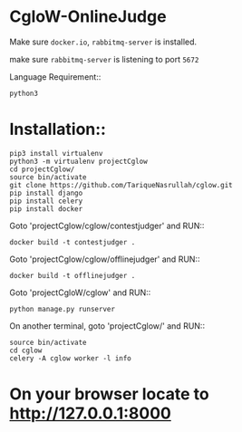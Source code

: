 # CgloW-OnlineJudge

Make sure ``docker.io``, ``rabbitmq-server`` is installed.

make sure ``rabbitmq-server`` is listening to port ``5672``

Language Requirement::

	python3

# Installation::

	pip3 install virtualenv
	python3 -m virtualenv projectCglow
	cd projectCglow/
	source bin/activate
	git clone https://github.com/TariqueNasrullah/cglow.git
	pip install django
	pip install celery
	pip install docker


Goto 'projectCglow/cglow/contestjudger' and RUN::

	docker build -t contestjudger .

Goto 'projectCglow/cglow/offlinejudger' and RUN:: 

	docker build -t offlinejudger .

Goto 'projectCgloW/cglow' and RUN::

	python manage.py runserver

On another terminal, goto 'projectCglow/' and RUN::
 
	source bin/activate
	cd cglow
	celery -A cglow worker -l info


# On your browser locate to http://127.0.0.1:8000
